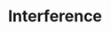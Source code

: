 ---
title: Interference
year: 1935
opening_date: 1935-05-21
closing_date: 
layout: productions
image:
image_caption:
image_credit:
playbill: 
category: 
details:
  Theatre: Theatre Jacksonville
cast:
  Mrs. Barme: Beth Blair
  Fred: Bob Stoy
  Al. Lavery: Clyde Harris
  Joseph Craghurst: Drummond Paul
  Philip Voaze: E.S. Beauchamp-Nobbs
  Childers: Eugene LeaMond
  Inspector Haines: George W. Simmons, Jr.
  Sir John Marlay, M.D.: Lawrence Case
  Deborah Kane: Lydia Fabian
  Barbara: Mildred Denton
  Mrs. Florence Rooke: Mrs. Genevieve Kenly
  Douglas Helder: Neal Tyler, Jr.
  Faith Marlay: Pauline Entenza
  Dr. Puttock: William Frances Courtney
crew:
  Director:
    - Ralph W. Cooper, Jr.
---